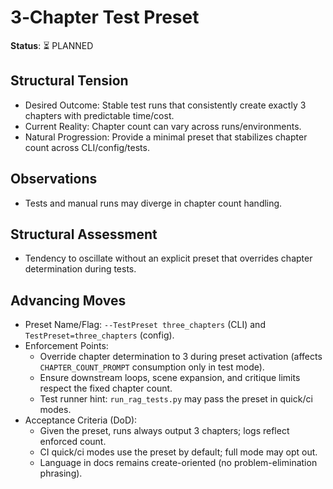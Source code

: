 # 3‑Chapter Test Preset

**Status**: ⏳ PLANNED

## Structural Tension
- Desired Outcome: Stable test runs that consistently create exactly 3 chapters with predictable time/cost.
- Current Reality: Chapter count can vary across runs/environments.
- Natural Progression: Provide a minimal preset that stabilizes chapter count across CLI/config/tests.

## Observations
- Tests and manual runs may diverge in chapter count handling.

## Structural Assessment
- Tendency to oscillate without an explicit preset that overrides chapter determination during tests.

## Advancing Moves
- Preset Name/Flag: `--TestPreset three_chapters` (CLI) and `TestPreset=three_chapters` (config).
- Enforcement Points:
  - Override chapter determination to 3 during preset activation (affects `CHAPTER_COUNT_PROMPT` consumption only in test mode).
  - Ensure downstream loops, scene expansion, and critique limits respect the fixed chapter count.
  - Test runner hint: `run_rag_tests.py` may pass the preset in quick/ci modes.
- Acceptance Criteria (DoD):
  - Given the preset, runs always output 3 chapters; logs reflect enforced count.
  - CI quick/ci modes use the preset by default; full mode may opt out.
  - Language in docs remains create-oriented (no problem-elimination phrasing).
